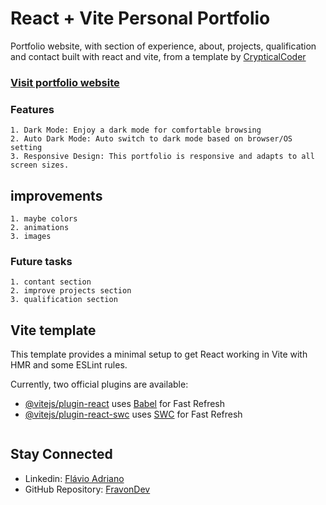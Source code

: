 # React + Vite Personal Portfolio

Portfolio website, with section of experience, about, projects, qualification and contact
built with react and vite, from a template by [CrypticalCoder](https://www.youtube.com/c/CrypticalCoder)

### [Visit portfolio website](https://fravondev.vercel.app)

### Features

```
1. Dark Mode: Enjoy a dark mode for comfortable browsing
2. Auto Dark Mode: Auto switch to dark mode based on browser/OS setting
3. Responsive Design: This portfolio is responsive and adapts to all screen sizes.
```

## improvements

```
1. maybe colors
2. animations
3. images
```

### Future tasks

```
1. contant section
2. improve projects section
3. qualification section

```

## Vite template

This template provides a minimal setup to get React working in Vite with HMR and some ESLint rules.

Currently, two official plugins are available:

- [@vitejs/plugin-react](https://github.com/vitejs/vite-plugin-react/blob/main/packages/plugin-react/README.md) uses [Babel](https://babeljs.io/) for Fast Refresh
- [@vitejs/plugin-react-swc](https://github.com/vitejs/vite-plugin-react-swc) uses [SWC](https://swc.rs/) for Fast Refresh

```

```

## Stay Connected

- Linkedin: [Flávio Adriano](https://www.linkedin.com/in/flavioadriano/)
- GitHub Repository: [FravonDev](https://github.com/FravonDev)
